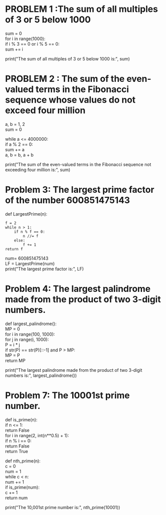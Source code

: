 # PROBLEM 1 :The sum of all multiples of 3 or 5 below 1000

sum = 0  
for i in range(1000):  
    if i % 3 == 0 or i % 5 == 0:  
        sum += i  

print("The sum of all multiples of 3 or 5 below 1000 is:", sum)

# PROBLEM 2 : The sum of the even-valued terms in the Fibonacci sequence whose values do not exceed four million

a, b = 1, 2  
sum = 0  

while a <= 4000000:  
    if a % 2 == 0:  
        sum += a  
    a, b = b, a + b  

print("The sum of the even-valued terms in the Fibonacci sequence not exceeding four million is:", sum)

# Problem 3: The largest prime factor of the number 600851475143
def LargestPrime(n):  

    f = 2  
    while n > 1:  
        if n % f == 0:  
            n //= f  
        else:  
            f += 1  
    return f  

num= 600851475143  
LF = LargestPrime(num)  
print("The largest prime factor is:", LF)


# Problem 4: The largest palindrome made from the product of two 3-digit numbers.
def largest_palindrome():  
    MP = 0  
    for i in range(100, 1000):  
        for j in range(i, 1000):  
            P = i * j  
            if str(P) == str(P)[::-1] and P > MP:  
                MP = P  
    return MP  
  
print("The largest palindrome made from the product of two 3-digit numbers is:", largest_palindrome())

# Problem 7: The 10001st prime number.
def is_prime(n):  
    if n <= 1:  
        return False  
    for i in range(2, int(n**0.5) + 1):  
        if n % i == 0:  
            return False  
    return True  

def nth_prime(n):  
    c = 0  
    num = 1  
    while c < n:  
        num += 1  
        if is_prime(num):  
            c += 1  
    return num  
 
print("The 10,001st prime number is:", nth_prime(10001))

